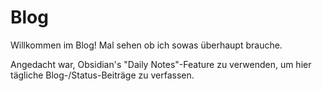 # Blog

Willkommen im Blog! Mal sehen ob ich sowas überhaupt brauche.

Angedacht war, Obsidian's "Daily Notes"-Feature zu verwenden, um hier tägliche Blog-/Status-Beiträge zu verfassen.
